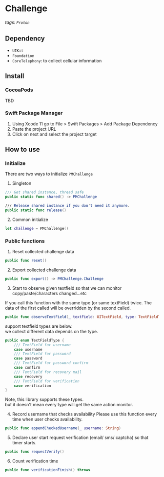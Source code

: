 # Challenge

###### tags: `Proton`

## Dependency

- `UIKit`
- `Foundation`
- `CoreTelephony`: to collect cellular information

## Install

### CocoaPods

TBD

### Swift Package Manager

1. Using Xcode 11 go to File > Swift Packages > Add Package Dependency
2. Paste the project URL
3. Click on next and select the project target

## How to use

### Initialize

There are two ways to initialize `PMChallenge`

1. Singleton

```swift
/// Get shared instance, thread safe
public static func shared() -> PMChallenge

/// Release shared instance if you don't need it anymore.
public static func release()
```

2. Common initialize

```swift
let challenge = PMChallenge()
```

### Public functions

1. Reset collected challenge data

```swift
public func reset()
```

2. Export collected challenge data

```swift
public func export() -> PMChallenge.Challenge
```

3. Start to observe given textfield so that we can monitor copy/paste/characters changed...etc

If you call this function with the same type (or same textField) twice.
The data of the first called will be overridden by the second called.

```swift
public func observeTextField(_ textField: UITextField, type: TextFieldType, ignoreDelegate: Bool = false) throws
```

support textfield types are below.  
we collect different data depends on the type.

```swift
public enum TextFieldType {
    /// TextField for username
    case username
    /// TextField for password
    case password
    /// TextField for password confirm
    case confirm
    /// TextField for recovery mail
    case recovery
    /// TextField for verification
    case verification
}
```

Note, this library supports these types.  
but it doesn't mean every type will get the same action monitor.

4. Record username that checks availability
   Please use this function every time when user checks availability.

```swift
public func appendCheckedUsername(_ username: String)
```

5. Declare user start request verification (email/ sms/ captcha) so that timer starts.

```swift
public func requestVerify()
```

6. Count verification time

```swift
public func verificationFinish() throws
```
